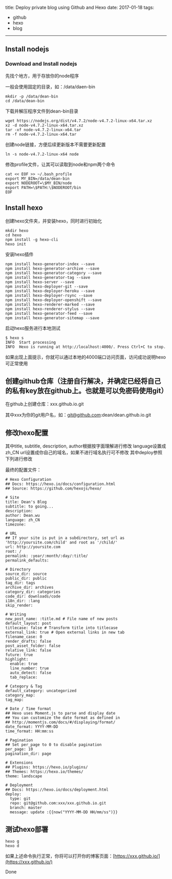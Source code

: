 title: Deploy private blog using Github and Hexo
date: 2017-01-18
tags:
- github
- hexo
- blog
---

## Install nodejs

### Download and Install nodejs

先找个地方，用于存放你的node程序

一般会使用固定的目录，如：/data/daen-bin

```
mkdir -p /data/dean-bin
cd /data/dean-bin
```

下载并解压程序文件到dean-bin目录

```
wget https://nodejs.org/dist/v4.7.2/node-v4.7.2-linux-x64.tar.xz
xz -d node-v4.7.2-linux-x64.tar.xz
tar -xf node-v4.7.2-linux-x64.tar
rm -f node-v4.7.2-linux-x64.tar
```

创建node链接，方便后续更新版本不需要更新配置

```
ln -s node-v4.7.2-linux-x64 node
```

修改profile文件，让其可以读取到node和npm两个命令

```
cat << EOF >> ~/.bash_profile
export MY_BIN=/data/dean-bin
export NODEROOT=\$MY_BIN/node
export PATH=\$PATH:\$NODEROOT/bin
EOF
```

## Install hexo

创建hexo文件夹，并安装hexo，同时进行初始化

```
mkdir hexo
cd hexo
npm install -g hexo-cli
hexo init
```

安装hexo插件

```
npm install hexo-generator-index --save
npm install hexo-generator-archive --save
npm install hexo-generator-category --save
npm install hexo-generator-tag --save
npm install hexo-server --save
npm install hexo-deployer-git --save
npm install hexo-deployer-heroku --save
npm install hexo-deployer-rsync --save
npm install hexo-deployer-openshift --save
npm install hexo-renderer-marked --save
npm install hexo-renderer-stylus --save
npm install hexo-generator-feed --save
npm install hexo-generator-sitemap --save
```

启动hexo服务进行本地测试

```
$ hexo s
INFO  Start processing
INFO  Hexo is running at http://localhost:4000/. Press Ctrl+C to stop.
```

如果出现上面提示，你就可以通过本地的4000端口访问页面，访问成功说明hexo可正常使用


## 创建github仓库（注册自行解决，并确定已经将自己的私有key放在github上。也就是可以免密码使用git）

在github上创建仓库：xxx.github.io.git

其中xxx为你的git用户名，如：git@github.com:dean/dean.github.io.git

## 修改hexo配置

其中title, subtitle, description, author根据按字面理解进行修改
language设置成zh_CN
url设置成你自己的域名，如果不进行域名执行可不修改
其中deploy参照下列进行修改

最终的配置文件：

```
# Hexo Configuration
## Docs: https://hexo.io/docs/configuration.html
## Source: https://github.com/hexojs/hexo/

# Site
title: Dean's Blog
subtitle: to going...
description:
author: Dean.wu
language: zh_CN
timezone:

# URL
## If your site is put in a subdirectory, set url as 'http://yoursite.com/child' and root as '/child/'
url: http://yoursite.com
root: /
permalink: :year/:month/:day/:title/
permalink_defaults:

# Directory
source_dir: source
public_dir: public
tag_dir: tags
archive_dir: archives
category_dir: categories
code_dir: downloads/code
i18n_dir: :lang
skip_render:

# Writing
new_post_name: :title.md # File name of new posts
default_layout: post
titlecase: false # Transform title into titlecase
external_link: true # Open external links in new tab
filename_case: 0
render_drafts: false
post_asset_folder: false
relative_link: false
future: true
highlight:
  enable: true
  line_number: true
  auto_detect: false
  tab_replace:

# Category & Tag
default_category: uncategorized
category_map:
tag_map:

# Date / Time format
## Hexo uses Moment.js to parse and display date
## You can customize the date format as defined in
## http://momentjs.com/docs/#/displaying/format/
date_format: YYYY-MM-DD
time_format: HH:mm:ss

# Pagination
## Set per_page to 0 to disable pagination
per_page: 10
pagination_dir: page

# Extensions
## Plugins: https://hexo.io/plugins/
## Themes: https://hexo.io/themes/
theme: landscape

# Deployment
## Docs: https://hexo.io/docs/deployment.html
deploy:
  type: git
  repo: git@github.com:xxx/xxx.github.io.git
  branch: master
  message: update :{{now("YYYY-MM-DD HH/mm/ss")}}
```

## 测试hexo部署

```
hexo g
hexo d
```

如果上述命令执行正常，你将可以打开你的博客页面：[https://xxx.github.io/](https://xxx.github.io/)

Done

